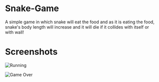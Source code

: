 # Snake-Game
A simple game in which snake will eat the food and as it is eating the food, snake's body length will increase and it will die if it collides with itself or with wall!

# Screenshots
![Running](https://user-images.githubusercontent.com/116621224/197728418-573b1726-3ec5-4e7e-b80b-c3f8b7bce11e.png)

![Game Over](https://user-images.githubusercontent.com/116621224/197728265-23b8d305-f73d-4bd7-9907-57c052b853bf.PNG)

